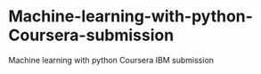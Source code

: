 # Machine-learning-with-python-Coursera-submission
Machine learning with python Coursera IBM submission
